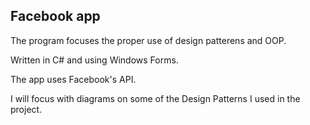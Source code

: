 ## Facebook app 

The program focuses the proper use of design patterens and OOP. 

Written in C# and using Windows Forms.

The app uses Facebook's API.

I will focus with diagrams on some of the Design Patterns I used in the project.
